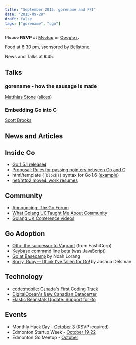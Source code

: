 ```yaml
---
title: "September 2015: gorename and FFI"
date: "2015-09-28"
draft: false
tags: ["gorename", "cgo"]
---
```

Please **RSVP** at [Meetup](https://www.meetup.com/startupedmonton/events/qfwsfhytmblc/) or [Google+](https://plus.google.com/events/clo76cn0lupeiitvms55qgleav8?authkey=CPeO4bfCsa3K4wE).

Food at 6:30 pm, sponsored by Bellstone.

News and Talks at 6:45.

## Talks

### gorename - how the sausage is made

[Matthias Stone](https://twitter.com/MatthiasStone) ([slides](https://github.com/edmontongo/presentations/2015-09/tooling.slide))

### Embedding Go into C

[Scott Brooks](https://twitter.com/scottbrooksca)

## News and Articles

## Inside Go

- [Go 1.5.1 released](https://groups.google.com/forum/#!msg/golang-announce/QU4XU72Jr7Y/ZqgZT3hRCwAJ)
- [Proposal: Rules for passing pointers between Go and C](https://github.com/golang/proposal/blob/master/design/12416-cgo-pointers.md)
- html/template `{{block}}` syntax for Go 1.6 ([example](https://github.com/golang/go/commit/12dfc3bee482f16263ce4673a0cce399127e2a0d#diff-6b406654c58bd582df175f7d6fd9c6fbR127))
- [net/http2 moved, work resumes](https://godoc.org/golang.org/x/net/http2)

## Community

- [Announcing: The Go Forum](https://medium.com/@GolangBridge/announcing-the-go-forum-746d446d3730)
- [What Golang UK Taught Me About Community](https://www.mailjet.com/blog/what-golang-uk-taught-me-about-community/)
- [Golang UK Conference videos](https://www.youtube.com/channel/UC9ZNrGdT2aAdrNbX78lbNlQ/videos)

## Go Adoption

- [Otto: the successor to Vagrant](https://www.hashicorp.com/blog/otto.html) (from HashiCorp)
- [Keybase command line beta](https://keybase.io/docs/cli_kbstage) (was JavaScript)
- [Go at Basecamp](https://signalvnoise.com/posts/3897-go-at-basecamp) by Noah Lorang
- [Sorry, Ruby — I think I’ve fallen for Go!](https://medium.com/@voxxit/sorry-ruby-i-think-i-ve-fallen-for-go-2e92ce1b356) by Joshua Delsman

## Technology

- [code:mobile: Canada's First Coding Truck](https://www.indiegogo.com/projects/the-code-mobile-canada-s-first-coding-truck#/story)
- [DigitalOcean's New Canadian Datacenter](https://www.digitalocean.com/company/blog/introducing-our-new-canadian-datacenter-tor1/)
- [Elastic Beanstalk Update: Support for Go](https://aws.amazon.com/blogs/aws/elastic-beanstalk-update-support-for-java-and-go/)

## Events

- Monthly Hack Day - [October 3](https://www.meetup.com/startupedmonton/events/223569638/) (RSVP required)
- Edmonton Startup Week - [October 19-22](https://www.startupedmonton.com/edmonton-startup-week/)
- Edmonton Go Meetup - [October](/meetup/2015-10/)
